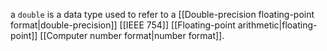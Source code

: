 a `double` is a data type used to refer to a [[Double-precision floating-point format|double-precision]] [[IEEE 754]] [[Floating-point arithmetic|floating-point]] [[Computer number format|number format]].